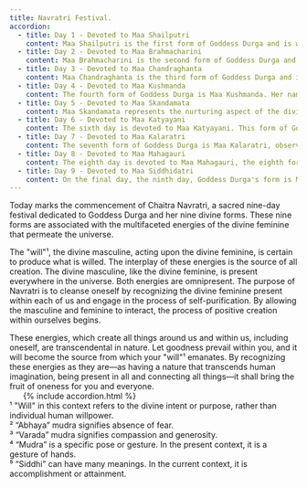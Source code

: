```yaml
---
title: Navratri Festival.
accordion: 
  - title: Day 1 - Devoted to Maa Shailputri
    content: Maa Shailputri is the first form of Goddess Durga and is worshipped on the first day. Her name literally means "daughter of the mountain." Often, the name and the artistic depictions embody the essence associated with these energies. Being a daughter of the mountain, what does it symbolize?<br/><br/>Mountains, metaphorically, can have many meanings in the spiritual realm. They represent aesthetic meanings of stability, such as symmetry, reliability, balance, strength, resilience, endurance, etc. This symbolism, for the disciple, hints towards the idea that is to be observed.
  - title: Day 2 - Devoted to Maa Brahmacharini
    content: Maa Brahmacharini is the second form of Goddess Durga and is observed on the second day. The name literally means “the one whose conduct is consistent with the idea of Brahman.”<br/><br/>The idea of Brahman, as explained in Adi Shankaracharya's Advaita Vedanta, is the ultimate reality or truth which is indescribable in words, or more precisely, in Shankaracharya’s own words, “Brahman is the ultimate, formless, and attributeless reality.” To observe Brahman, and to distinguish it from Maya, which is generally observed by human senses, is performed on this day. After the first day, where stability and strength are symbolized, on the second day, the disciple is asked to filter out the essential and non-essential elements.
  - title: Day 3 - Devoted to Maa Chandraghanta
    content: Maa Chandraghanta is the third form of Goddess Durga and is observed on the third day. The name literally translates to Chandra (Moon) and Ghanta (Bell). In the artistic depictions, she is depicted as a Goddess with a third eye.<br/><br/>The moon has always been associated with the inner world in the spiritual and esoteric world, and the bell is used to invoke the deities. Here, on the third day, the disciple is asked to invoke the inner world.
  - title: Day 4 - Devoted to Maa Kushmanda
    content: The fourth form of Goddess Durga is Maa Kushmanda. Her name translates to “little warmth of cosmic egg.”<br/><br/>On the fourth day, after observing three days, the disciple understands what their higher self is asking of them in their present worldly form. The cosmic egg symbolizes the fruit of the inner world.
  - title: Day 5 - Devoted to Maa Skandamata
    content: Maa Skandamata represents the nurturing aspect of the divine mother. She is the fifth form of Goddess Durga. Her name translates to “mother of Lord Kartikeya.”<br/><br/>Lord Kartikeya embodies the idea of courage and valor and is depicted as one who rides a peacock, symbolizing the subjugation of pride and ego. Adding another layer of mother over such symbolism is giving much-needed answers to the disciple on the fifth day of Navratri.
  - title: Day 6 - Devoted to Maa Katyayani
    content: The sixth day is devoted to Maa Katyayani. This form of Goddess Durga is associated with the idea of rigorous penance and devotion. In the artistic form, she is displaying Abhaya² and Varada³ Mudras⁴.<br/><br/>The story revolves around Sage Katyayana, who devoted himself to intense worship of Goddess Durga. Goddess Durga, pleased with his devotion, granted the sage his wish and manifested herself as his daughter. The symbolism of intense worship, and energy manifesting as a daughter, indicates the disciple's progress. From stability to understanding, to probing, to the divine egg, to the divine feminine, to divine birth.
  - title: Day 7 - Devoted to Maa Kalaratri
    content: The seventh form of Goddess Durga is Maa Kalaratri, observed on the seventh day. The name translates to “the night of death.” She symbolizes the destruction of ignorance and removal of darkness. Often depicted with flames coming from her nostrils.<br/><br/>From the seventh day onwards, the self and divine energies intertwine, oneness is observed, and the darkest corners are cleansed.
  - title: Day 8 - Devoted to Maa Mahagauri
    content: The eighth day is devoted to Maa Mahagauri, the eighth form of Goddess Durga. The name Mahagauri translates to “supreme white or fair.” She symbolizes purity, serenity, and tranquility.<br/><br/>The disciple is in sync with the energies of the universe and is ready for the interplay of the divine masculine and feminine.
  - title: Day 9 - Devoted to Maa Siddhidatri
    content: On the final day, the ninth day, Goddess Durga's form is Maa Siddhidatri. The name translates to “bestowed with Siddhi⁵.” She symbolizes the attainment of spiritual fulfillment.<br/><br/>The Navratri festival culminates on this day.
---
```

Today marks the commencement of Chaitra Navratri, a sacred nine-day festival dedicated to Goddess Durga and her nine divine forms. These nine forms are associated with the multifaceted energies of the divine feminine that permeate the universe.

The "will"¹, the divine masculine, acting upon the divine feminine, is certain to produce what is willed. The interplay of these energies is the source of all creation. The divine masculine, like the divine feminine, is present everywhere in the universe. Both energies are omnipresent. The purpose of Navratri is to cleanse oneself by recognizing the divine feminine present within each of us and engage in the process of self-purification. By allowing the masculine and feminine to interact, the process of positive creation within ourselves begins.

These energies, which create all things around us and within us, including oneself, are transcendental in nature. Let goodness prevail within you, and it will become the source from which your "will"¹ emanates. By recognizing these energies as they are—as having a nature that transcends human imagination, being present in all and connecting all things—it shall bring the fruit of oneness for you and everyone.
<br/>
&nbsp; &nbsp; &nbsp; {% include accordion.html %}
<br/>
¹ "Will" in this context refers to the divine intent or purpose, rather than individual human willpower.<br/>
² “Abhaya” mudra signifies absence of fear.<br/>
³ “Varada” mudra signifies compassion and generosity.<br/>
⁴ “Mudra” is a specific pose or gesture. In the present context, it is a gesture of hands.<br/>
⁵ “Siddhi” can have many meanings. In the current context, it is accomplishment or attainment.